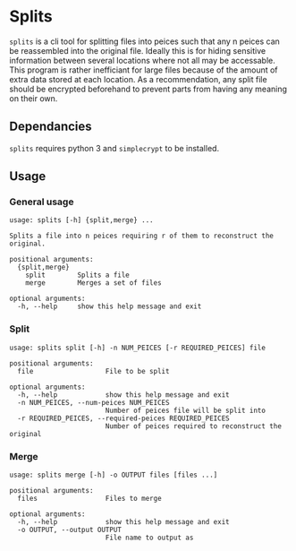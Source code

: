 # Splits #

`splits` is a cli tool for splitting files into peices such that any n peices can be reassembled into the original file. Ideally this is for hiding sensitive information between several locations where not all may be accessable. This program is rather inefficiant for large files because of the amount of extra data stored at each location. As a recommendation, any split file should be encrypted beforehand to prevent parts from having any meaning on their own.

## Dependancies ##

`splits` requires python 3 and `simplecrypt` to be installed.

## Usage ##

### General usage ###

```
usage: splits [-h] {split,merge} ...

Splits a file into n peices requiring r of them to reconstruct the original.

positional arguments:
  {split,merge}
    split        Splits a file
    merge        Merges a set of files

optional arguments:
  -h, --help     show this help message and exit
```

### Split ###

```
usage: splits split [-h] -n NUM_PEICES [-r REQUIRED_PEICES] file

positional arguments:
  file                  File to be split

optional arguments:
  -h, --help            show this help message and exit
  -n NUM_PEICES, --num-peices NUM_PEICES
                        Number of peices file will be split into
  -r REQUIRED_PEICES, --required-peices REQUIRED_PEICES
                        Number of peices required to reconstruct the original
```

### Merge ###

```
usage: splits merge [-h] -o OUTPUT files [files ...]

positional arguments:
  files                 Files to merge

optional arguments:
  -h, --help            show this help message and exit
  -o OUTPUT, --output OUTPUT
                        File name to output as
```

